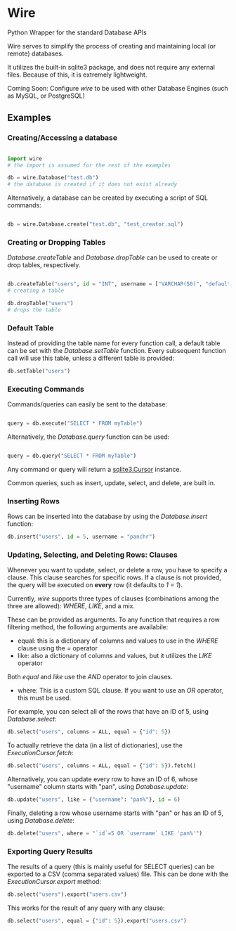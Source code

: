 Wire
========

Python Wrapper for the standard Database APIs

Wire serves to simplify the process of creating and maintaining local (or remote) databases.

It utilizes the built-in sqlite3 package, and does not require any external files.
Because of this, it is extremely lightweight.

Coming Soon: Configure *wire* to be used with other Database Engines (such as MySQL, or PostgreSQL)

Examples
------------

### Creating/Accessing a database

```python

import wire
# the import is assumed for the rest of the examples

db = wire.Database("test.db")
# the database is created if it does not exist already
```

Alternatively, a database can be created by executing a script of SQL commands:

```python

db = wire.Database.create("test.db", "test_creator.sql")
```

### Creating or Dropping Tables

*Database.createTable* and *Database.dropTable* can be used to create or drop tables, respectively.

```python

db.createTable("users", id = "INT", username = ["VARCHAR(50)", "default_name"])
# creating a table

db.dropTable("users")
# drops the table
```

### Default Table

Instead of providing the table name for every function call, a default table can be set with the *Database.setTable* function. Every subsequent function call will use this table, unless a different table is provided:

```python
db.setTable("users")
```

### Executing Commands

Commands/queries can easily be sent to the database:

```python

query = db.execute("SELECT * FROM myTable")
```

Alternatively, the *Database.query* function can be used:

```python

query = db.query("SELECT * FROM myTable")
```

Any command or query will return a [sqlite3.Cursor](https://docs.python.org/2/library/sqlite3.html?highlight=sqlite3#cursor-objects "Python Documentation: sqlite3.Cursor") instance.

Common queries, such as insert, update, select, and delete, are built in.

### Inserting Rows

Rows can be inserted into the database by using the *Database.insert* function:

```python
db.insert("users", id = 5, username = "panchr")
```

### Updating, Selecting, and Deleting Rows: Clauses

Whenever you want to update, select, or delete a row, you have to specify a clause.
This clause searches for specific rows. If a clause is not provided, the query will be executed on **every** row (it defaults to *1 = 1*).

Currently, *wire* supports three types of clauses (combinations among the three are allowed): *WHERE*, *LIKE*, and a mix.

These can be provided as arguments. To any function that requires a row filtering method, the following arguments are availabile:

* equal: this is a dictionary of columns and values to use in the *WHERE* clause using the *=* operator
* like: also a dictionary of columns and values, but it utilizes the *LIKE* operator

Both *equal* and *like* use the *AND* operator to join clauses.

* where: This is a custom SQL clause. If you want to use an *OR* operator, this must be used.

For example, you can select all of the rows that have an ID of 5, using *Database.select*:

```python
db.select("users", columns = ALL, equal = {"id": 5})
```

To actually retrieve the data (in a list of dictionaries), use the *ExecutionCursor.fetch*:

```python
db.select("users", columns = ALL, equal = {"id": 5}).fetch()
```

Alternatively, you can update every row to have an ID of 6, whose "username" column starts with "pan", using *Database.update*:

```python
db.update("users", like = {"username": "pan%"}, id = 6)
```

Finally, deleting a row whose username starts with "pan" or has an ID of 5, using *Database.delete*:

```python
db.delete("users", where = "`id`=5 OR `username` LIKE 'pan%'")
```

### Exporting Query Results

The results of a query (this is mainly useful for SELECT queries) can be exported to a CSV (comma separated values) file.
This can be done with the *ExecutionCursor.export* method:

```python
db.select("users").export("users.csv")
```

This works for the result of any query with any clause:

```python
db.select("users", equal = {"id": 5}).export("users.csv")
```
